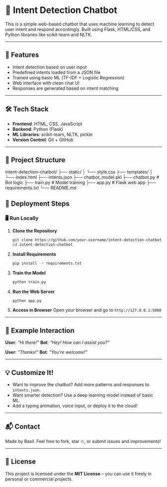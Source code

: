 # 🤖 Intent Detection Chatbot

This is a simple web-based chatbot that uses machine learning to detect user intent and respond accordingly. Built using Flask, HTML/CSS, and Python libraries like scikit-learn and NLTK.

---

## 🚀 Features

- Intent detection based on user input
- Predefined intents loaded from a JSON file
- Trained using basic ML (TF-IDF + Logistic Regression)
- Web interface with clean chat UI
- Responses are generated based on intent matching

---

## 🛠️ Tech Stack

- **Frontend**: HTML, CSS, JavaScript
- **Backend**: Python (Flask)
- **ML Libraries**: scikit-learn, NLTK, pickle
- **Version Control**: Git + GitHub

---

## 📁 Project Structure

intent-detection-chatbot/
├── static/
│ └── style.css
├── templates/
│ └── index.html
├── intents.json
├── chatbot_model.pkl
├── chatbot.py # Bot logic
├── train.py # Model training
├── app.py # Flask web app
├── requirements.txt
└── README.md

## 🚀 Deployment Steps

### 🖥️ Run Locally

1. **Clone the Repository**

   ```bash
   git clone https://github.com/your-username/intent-detection-chatbot.git
   cd intent-detection-chatbot
   ```

2. **Install Requirements**

   ```bash
   pip install -r requirements.txt
   ```

3. **Train the Model**

   ```bash
   python train.py
   ```

4. **Run the Web Server**

   ```bash
   python app.py
   ```

5. **Access in Browser**
   Open your browser and go to `http://127.0.0.1:5000`

---

## 🧠 Example Interaction

**User**: *"Hi there!"*
**Bot**: *"Hey! How can I assist you?"*

**User**: *"Thanks!"*
**Bot**: *"You're welcome!"*

---

## 💡 Customize It!

* Want to improve the chatbot? Add more patterns and responses to `intents.json`.
* Want smarter detection? Use a deep learning model instead of basic ML.
* Add a typing animation, voice input, or deploy it to the cloud!

---

## 📬 Contact

Made by Basil.
Feel free to fork, star ✩, or submit issues and improvements!

---

## 📄 License

This project is licensed under the **MIT License** – you can use it freely in personal or commercial projects.
